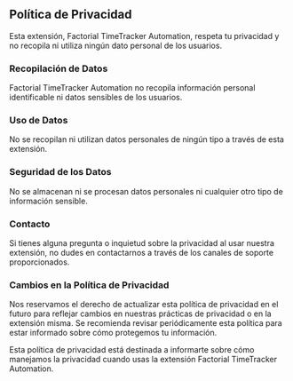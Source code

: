 ## Política de Privacidad

Esta extensión, Factorial TimeTracker Automation, respeta tu privacidad y no
recopila ni utiliza ningún dato personal de los usuarios.

### Recopilación de Datos

Factorial TimeTracker Automation no recopila información personal identificable
ni datos sensibles de los usuarios.

### Uso de Datos

No se recopilan ni utilizan datos personales de ningún tipo a través de esta
extensión.

### Seguridad de los Datos

No se almacenan ni se procesan datos personales ni cualquier otro tipo de
información sensible.

### Contacto

Si tienes alguna pregunta o inquietud sobre la privacidad al usar nuestra
extensión, no dudes en contactarnos a través de los canales de soporte
proporcionados.

### Cambios en la Política de Privacidad

Nos reservamos el derecho de actualizar esta política de privacidad en el futuro
para reflejar cambios en nuestras prácticas de privacidad o en la extensión
misma. Se recomienda revisar periódicamente esta política para estar informado
sobre cómo protegemos tu información.

Esta política de privacidad está destinada a informarte sobre cómo manejamos la
privacidad cuando usas la extensión Factorial TimeTracker Automation.

